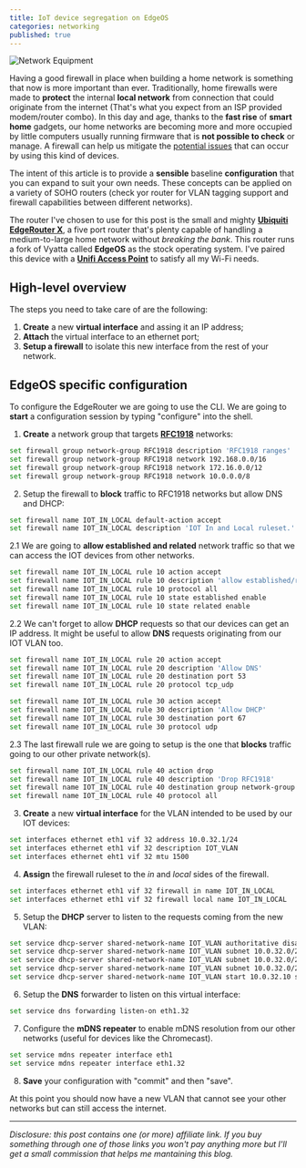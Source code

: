 ```yaml
---
title: IoT device segregation on EdgeOS
categories: networking
published: true
---
```


![Network Equipment](https://p0.pikist.com/photos/309/174/network-equipment-hardware-internet-data-server-communication-connection-datacenter.jpg)

Having a good firewall in place when building a home network is something that now is more important than ever. Traditionally, home firewalls were made to **protect** the internal **local network** from connection that could originate from the internet (That's what you expect from an ISP provided modem/router combo). In this day and age, thanks to the **fast rise** of **smart home** gadgets, our home networks are becoming more and more occupied by little computers usually running firmware that is **not possible to check** or manage. A firewall can help us mitigate the [potential issues](https://cve.mitre.org/cgi-bin/cvekey.cgi?keyword=upnp) that can occur by using this kind of devices.

The intent of this article is to provide a **sensible** baseline **configuration** that you can expand to suit your own needs. These concepts can be applied on a variety of SOHO routers (check yor router for VLAN tagging support and firewall capabilities between different networks).

The router I've chosen to use for this post is the small and mighty [**Ubiquiti EdgeRouter X**](https://amzn.to/2FtPBv9), a five port router that's plenty capable of handling a medium-to-large home network without _breaking the bank_. This router runs a fork of Vyatta called **EdgeOS** as the stock operating system.
I've paired this device with a [**Unifi Access Point**](https://amzn.to/2DXEkm6) to satisfy all my Wi-Fi needs.

## High-level overview

The steps you need to take care of are the following:

1. **Create** a new **virtual interface** and assing it an IP address;
2. **Attach** the virtual interface to an ethernet port;
3. **Setup a firewall** to isolate this new interface from the rest of your network.

## EdgeOS specific configuration

To configure the EdgeRouter we are going to use the CLI. We are going to **start** a configuration session by typing "configure" into the shell.

1. **Create** a network group that targets [**RFC1918**](https://tools.ietf.org/html/rfc1918) networks:

```bash
set firewall group network-group RFC1918 description 'RFC1918 ranges'
set firewall group network-group RFC1918 network 192.168.0.0/16
set firewall group network-group RFC1918 network 172.16.0.0/12
set firewall group network-group RFC1918 network 10.0.0.0/8
```

2. Setup the firewall to **block** traffic to RFC1918 networks but allow DNS and DHCP:

```bash
set firewall name IOT_IN_LOCAL default-action accept
set firewall name IOT_IN_LOCAL description 'IOT In and Local ruleset.'
```

2.1 We are going to **allow established and related** network traffic so that we can access the IOT devices from other networks.

```bash
set firewall name IOT_IN_LOCAL rule 10 action accept
set firewall name IOT_IN_LOCAL rule 10 description 'allow established/related'
set firewall name IOT_IN_LOCAL rule 10 protocol all
set firewall name IOT_IN_LOCAL rule 10 state established enable
set firewall name IOT_IN_LOCAL rule 10 state related enable
```

2.2 We can't forget to allow **DHCP** requests so that our devices can get an IP address.
It might be useful to allow **DNS** requests originating from our IOT VLAN too.

```bash
set firewall name IOT_IN_LOCAL rule 20 action accept
set firewall name IOT_IN_LOCAL rule 20 description 'Allow DNS'
set firewall name IOT_IN_LOCAL rule 20 destination port 53
set firewall name IOT_IN_LOCAL rule 20 protocol tcp_udp

set firewall name IOT_IN_LOCAL rule 30 action accept
set firewall name IOT_IN_LOCAL rule 30 description 'Allow DHCP'
set firewall name IOT_IN_LOCAL rule 30 destination port 67
set firewall name IOT_IN_LOCAL rule 30 protocol udp
```

2.3 The last firewall rule we are going to setup is the one that **blocks** traffic going to our other private network(s).

```bash
set firewall name IOT_IN_LOCAL rule 40 action drop
set firewall name IOT_IN_LOCAL rule 40 description 'Drop RFC1918'
set firewall name IOT_IN_LOCAL rule 40 destination group network-group RFC1918
set firewall name IOT_IN_LOCAL rule 40 protocol all
```

3. **Create** a new **virtual interface** for the VLAN intended to be used by our IOT devices:

```bash
set interfaces ethernet eth1 vif 32 address 10.0.32.1/24
set interfaces ethernet eth1 vif 32 description IOT_VLAN
set interfaces ethernet eht1 vif 32 mtu 1500
```

4. **Assign** the firewall ruleset to the _in_ and _local_ sides of the firewall.

```bash
set interfaces ethernet eth1 vif 32 firewall in name IOT_IN_LOCAL
set interfaces ethernet eth1 vif 32 firewall local name IOT_IN_LOCAL
```

5. Setup the **DHCP** server to listen to the requests coming from the new VLAN:

```bash
set service dhcp-server shared-network-name IOT_VLAN authoritative disable
set service dhcp-server shared-network-name IOT_VLAN subnet 10.0.32.0/24 default-router 10.0.32.1
set service dhcp-server shared-network-name IOT_VLAN subnet 10.0.32.0/24 dns-server 10.0.32.1
set service dhcp-server shared-network-name IOT_VLAN subnet 10.0.32.0/24 lease 86499
set service dhcp-server shared-network-name IOT_VLAN start 10.0.32.10 stop 10.0.32.100
```

6. Setup the **DNS** forwarder to listen on this virtual interface:

```bash
set service dns forwarding listen-on eth1.32
```

7. Configure the **mDNS repeater** to enable mDNS resolution from our other networks (useful for devices like the Chromecast).

```bash
set service mdns repeater interface eth1
set service mdns repeater interface eth1.32
```

8. **Save** your configuration with "commit" and then "save".

At this point you should now have a new VLAN that cannot see your other networks but can still access the internet.

---

_Disclosure: this post contains one (or more) affiliate link. If you buy something through one of those links you won't pay anything more but I'll get a small commission that helps me mantaining this blog._
